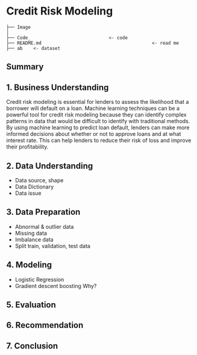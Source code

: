 # Credit Risk Modeling

```
├── Image                       
│
├── Code_                             <- code
├── README.md                                         <- read me
├── ab    <- dataset
```

## Summary

## 1. Business Understanding
Credit risk modeling is essential for lenders to assess the likelihood that a borrower will default on a loan. Machine learning techniques can be a powerful tool for credit risk modeling because they can identify complex patterns in data that would be difficult to identify with traditional methods. By using machine learning to predict loan default, lenders can make more informed decisions about whether or not to approve loans and at what interest rate. This can help lenders to reduce their risk of loss and improve their profitability.

## 2. Data Understanding
- Data source, shape
- Data Dictionary
- Data issue
## 3. Data Preparation
- Abnormal & outlier data
- Missing data
- Imbalance data 
- Split train, validation, test data

## 4. Modeling
- Logistic Regression
- Gradient descent boosting
Why?

## 5. Evaluation

## 6. Recommendation

## 7. Conclusion
